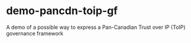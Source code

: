 # demo-pancdn-toip-gf
A demo of a possible way to express a Pan-Canadian Trust over IP (ToIP) governance framework

